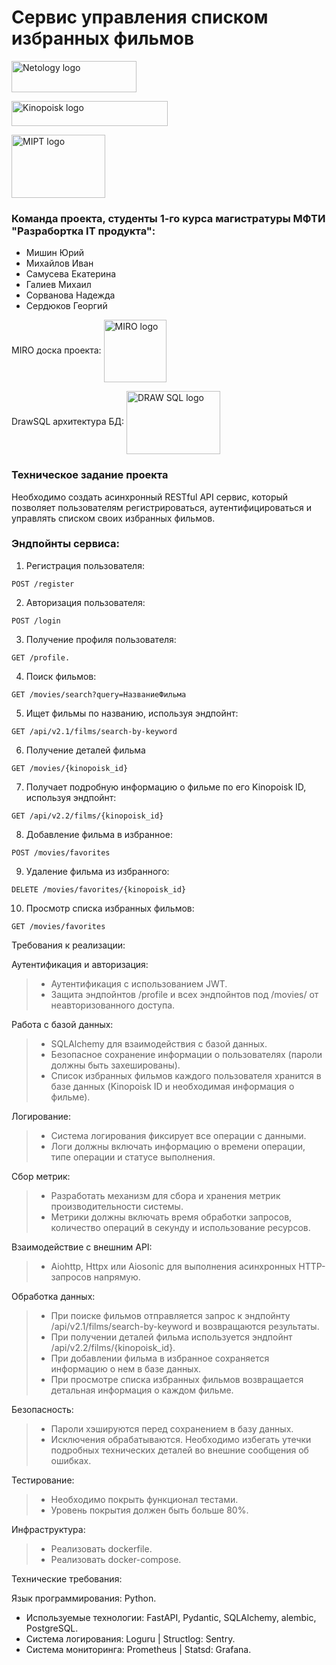 # Сервис управления списком избранных фильмов
<a href="https://netology.ru/" target="blank"><img align="center" src="https://static.tildacdn.com/tild6635-6562-4662-a365-663533313766/full_1.svg" alt="Netology logo" height="50" width="200" /></a>

<a href="https://www.kinopoisk.ru/" target="blank"><img align="center" src="https://upload.wikimedia.org/wikipedia/commons/thumb/c/c1/Kinopoisk_colored_logo_%282021-present%29.svg/1280px-Kinopoisk_colored_logo_%282021-present%29.svg.png" alt="Kinopoisk logo" height="40" width="250"/></a>

<a href="https://mipt.ru" target="blank"><img align="center" src="https://upload.wikimedia.org/wikipedia/ru/2/27/%D0%9B%D0%BE%D0%B3%D0%BE_%D0%9C%D0%A4%D0%A2%D0%98.png?20180927154454" alt="MIPT logo" height="101" width="150"/></a>

### Команда проекта, студенты 1-го курса магистратуры МФТИ "Разрабортка IT продукта":
- Мишин Юрий
- Михайлов Иван
- Самусева Екатерина
- Галиев Михаил
- Сорванова Надежда
- Сердюков Георгий

MIRO доска проекта: <a href="https://miro.com/welcomeonboard/VVFGNFBYaVlyeVQ5STN0UnhhWk5yREcxcHlmSUZpbGJHQ0VvazZYMEYrOUVNVzg5cUF5SnFPSmttSVYwbm9KMlk2aSt4OWVSRXVDdFFSSXhubnR5OUg3U2U0ZzFFNHB5bFZrclJBMnhxTmZGYXMvLzdMMTNLZU8xd0liT3ljbDIhZQ==?share_link_id=185867484290"><img align="center" src="https://cdn.worldvectorlogo.com/logos/miro-2.svg" alt="MIRO logo" height="100" width="100"/></a>

DrawSQL архитектура БД: <a href="https://drawsql.app/teams/robot-1/diagrams/films-service" target="blank"><img align="center" src="https://a.fsdn.com/allura/s/drawsql/icon?99f7437d1b6beae286830cfd95339103661d5ec722e44af00dd516341d59941a?&w=148" alt="DRAW SQL logo" height="101" width="150"/></a>

### Техническое задание проекта
Необходимо создать асинхронный RESTful API сервис, который позволяет пользователям регистрироваться, аутентифицироваться и управлять списком своих избранных фильмов.

### Эндпойнты сервиса:
1. Регистрация пользователя:
```
POST /register
```
2. Авторизация пользователя:
```
POST /login
```
3. Получение профиля пользователя:
```
GET /profile.
```
4. Поиск фильмов:
```
GET /movies/search?query=НазваниеФильма
```
5. Ищет фильмы по названию, используя эндпойнт:
```
GET /api/v2.1/films/search-by-keyword
```
6. Получение деталей фильма
```
GET /movies/{kinopoisk_id}
```
7. Получает подробную информацию о фильме по его Kinopoisk ID, используя эндпойнт:
```
GET /api/v2.2/films/{kinopoisk_id}
```
8. Добавление фильма в избранное:
```
POST /movies/favorites
```
9. Удаление фильма из избранного:
```
DELETE /movies/favorites/{kinopoisk_id}
```
10. Просмотр списка избранных фильмов:
```
GET /movies/favorites
```

Требования к реализации:

Аутентификация и авторизация:
> - Аутентификация с использованием JWT.
> - Защита эндпойнтов /profile и всех эндпойнтов под /movies/ от неавторизованного доступа.

Работа с базой данных:
> - SQLAlchemy для взаимодействия с базой данных.
> - Безопасное сохранение информации о пользователях (пароли должны быть захешированы).
> - Список избранных фильмов каждого пользователя хранится в базе данных (Kinopoisk ID и необходимая информация о фильме).

Логирование:
> - Система логирования фиксирует все операции с данными.
> - Логи должны включать информацию о времени операции, типе операции и статусе выполнения.

Сбор метрик:
> - Разработать механизм для сбора и хранения метрик производительности системы.
> - Метрики должны включать время обработки запросов, количество операций в секунду и использование ресурсов.

Взаимодействие с внешним API:
> - Aiohttp, Httpx или Aiosonic для выполнения асинхронных HTTP-запросов напрямую.

Обработка данных:
> - При поиске фильмов отправляется запрос к эндпойнту /api/v2.1/films/search-by-keyword и возвращаются результаты.
> - При получении деталей фильма используется эндпойнт /api/v2.2/films/{kinopoisk_id}.
> - При добавлении фильма в избранное сохраняется информацию о нем в базе данных.
> - При просмотре списка избранных фильмов возвращается детальная информация о каждом фильме.

Безопасность:
> - Пароли хэшируются перед сохранением в базу данных.
> - Исключения обрабатываются. Необходимо избегать утечки подробных технических деталей во внешние сообщения об ошибках.

Тестирование:
> - Необходимо покрыть функционал тестами.
> - Уровень покрытия должен быть больше 80%.

Инфраструктура:
> - Реализовать dockerfile.
> - Реализовать docker-compose.

Технические требования:

Язык программирования: Python.
- Используемые технологии: FastAPI, Pydantic, SQLAlchemy, alembic, PostgreSQL.
- Система логирования: Loguru | Structlog: Sentry.
- Система мониторинга: Prometheus | Statsd: Grafana.
